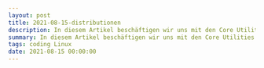 ```yaml
---
layout: post
title: 2021-08-15-distributionen
description: In diesem Artikel beschäftigen wir uns mit den Core Utilities eines Linux Systems und besprechen die verschiedenen Distributionen und was eine Distribution ausmacht. 
summary: In diesem Artikel beschäftigen wir uns mit den Core Utilities eines Linux Systems und besprechen die verschiedenen                   Distributionen und was eine Distribution ausmacht.  
tags: coding Linux
date: 2021-08-15 00:00:00
---
```

